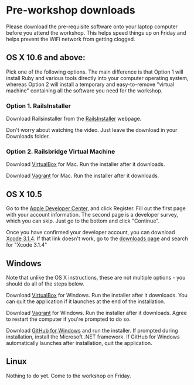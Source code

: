 # Pre-workshop downloads

Please download the pre-requisite software onto your laptop computer before you attend the workshop. This helps speed things up on Friday and helps prevent the WiFi network from getting clogged.


## OS X 10.6 and above:

Pick one of the following options. The main difference is that Option 1  will
install Ruby and various tools directly into your computer operating system,
whereas Option 2 will install a temporary and easy-to-remove "virtual machine"
containing all the software you need for the workshop.

### Option 1. RailsInstaller

Download Railsinstaller from the <a href="http://railsinstaller.org" target="_blank">RailsInstaller</a> webpage.

Don't worry about watching the video. Just leave the download in your Downloads folder.

### Option 2. Railsbridge Virtual Machine

Download
[VirtualBox](http://download.virtualbox.org/virtualbox/4.2.18/VirtualBox-4.2.18-88780-OSX.dmg)
for Mac. Run the installer after it downloads.

Download [Vagrant](http://files.vagrantup.com/packages/db8e7a9c79b23264da129f55cf8569167fc22415/Vagrant-1.3.3.dmg) for Mac. Run the installer after it downloads.


## OS X 10.5

Go to the [Apple Developer Center](https://developer.apple.com/downloads),
and click Register. Fill out the first page with your account information.
The second page is a developer survey, which you can skip. Just go to the bottom and click
"Continue".

Once you have confirmed your developer account, you can download [Xcode
3.1.4](http://adcdownload.apple.com/Developer_Tools/xcode_3.1.4_developer_tools/xcode314_2809_developerdvd.dmg).
If that link doesn't work, go to the [downloads
page](https://developer.apple.com/downloads) and search for "Xcode 3.1.4"



## Windows

Note that unlike the OS X instructions, these are not multiple options - you
should do all of the steps below.

Download
[VirtualBox](http://download.virtualbox.org/virtualbox/4.2.18/VirtualBox-4.2.18-88781-Win.exe)
for Windows. Run the installer after it downloads. You can quit the application
if it launches at the end of the installation.

Download
[Vagrant](http://files.vagrantup.com/packages/db8e7a9c79b23264da129f55cf8569167fc22415/Vagrant_1.3.3.msi)
for Windows. Run the installer after it downloads. Agree to restart the computer if you're prompted to do so.

Download [GitHub for Windows](http://windows.github.com/) and run the installer.
If prompted during installation, install the Microsoft .NET framework.
If GitHub for Windows automatically launches after installation, quit the application.


## Linux

Nothing to do yet. Come to the workshop on Friday.


